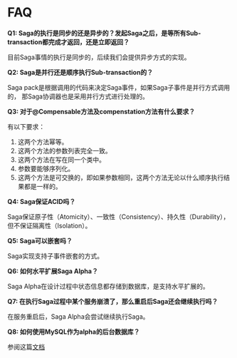 # FAQ

**Q1: Saga的执行是同步的还是异步的？发起Saga之后，是等所有Sub-transaction都完成才返回，还是立即返回？**

目前Saga事情的执行是同步的，后续我们会提供异步方式的实现。


**Q2: Saga是并行还是顺序执行Sub-transaction的？**

Saga pack是根据调用的代码来决定Saga事件，如果Saga子事件是并行方式调用的， 那Saga协调器也是采用并行方式进行处理的。


**Q3: 对于@Compensable方法及compenstation方法有什么要求？**

有以下要求：

1. 这两个方法幂等。
1. 这两个方法的参数列表完全一致。
1. 这两个方法在写在同一个类中。
1. 参数要能够序列化。
1. 这两个方法是可交换的，即如果参数相同，这两个方法无论以什么顺序执行结果都是一样的。


**Q4: Saga保证ACID吗？**

Saga保证原子性（Atomicity）、一致性（Consistency）、持久性（Durability），但不保证隔离性（Isolation）。


**Q5: Saga可以嵌套吗？**

Saga实现支持子事件嵌套的方式。


**Q6: 如何水平扩展Saga Alpha？**

Saga Alpha在设计过程中状态信息都存储到数据库，是支持水平扩展的。


**Q7: 在执行Saga过程中某个服务崩溃了，那么重启后Saga还会继续执行吗？**

在服务重启后，Saga Alpha会尝试继续执行Saga。

**Q8: 如何使用MySQL作为alpha的后台数据库？**

参阅这篇[文档](docs/faq/cn/how_to_use_mysql_as_alpha_backend_database.md)


